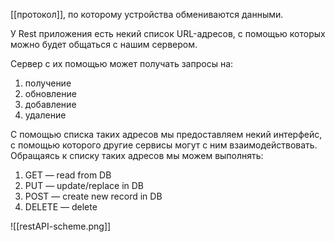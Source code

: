 [[протокол]], по которому устройства обмениваются данными. 

У Rest приложения есть некий список URL-адресов, с помощью которых можно будет общаться с нашим сервером. 

Сервер с их помощью может получать запросы на:
1) получение
2) обновление
3) добавление
4) удаление

С помощью списка таких адресов мы предоставляем некий интерфейс, с помощью которого другие сервисы могут с ним взаимодействовать. Обращаясь к списку таких адресов мы можем выполнять:
1) GET — read from DB
2) PUT — update/replace in DB
4) POST — create new record in DB
5) DELETE — delete

![[restAPI-scheme.png]]
